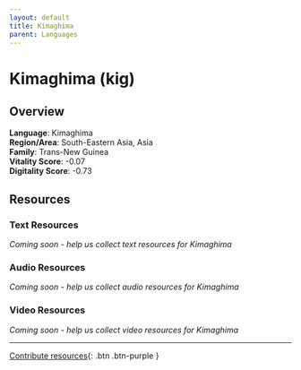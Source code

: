 ```yaml
---
layout: default
title: Kimaghima
parent: Languages
---
```


# Kimaghima (kig)

## Overview

**Language**: Kimaghima  
**Region/Area**: South-Eastern Asia, Asia  
**Family**: Trans-New Guinea  
**Vitality Score**: -0.07  
**Digitality Score**: -0.73  

## Resources

### Text Resources
*Coming soon - help us collect text resources for Kimaghima*

### Audio Resources
*Coming soon - help us collect audio resources for Kimaghima*

### Video Resources
*Coming soon - help us collect video resources for Kimaghima*

---

[Contribute resources](https://fairtrain.github.io/){: .btn .btn-purple }
